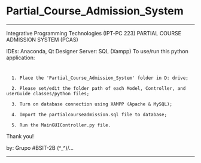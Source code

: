 # Partial_Course_Admission_System
 
*****************************************************************************************

Integrative Programming Technologies (IPT-PC 223)
PARTIAL COURSE ADMISSION SYSTEM (PCAS)

IDEs: Anaconda, Qt Designer
Server: SQL (Xampp)
To use/run this python application:
#
      1. Place the 'Partial_Course_Admission_System' folder in D: drive; 
      
      2. Please set/edit the folder path of each Model, Controller, and userGuide classes/python files; 
      
      3. Turn on database connection using XAMPP (Apache & MySQL); 
      
      4. Import the partialcourseadmission.sql file to database; 
      
      5. Run the MainGUIController.py file.
      

Thank you!

by: Grupo #BSIT-2B  \(^_^)/...

*****************************************************************************************















